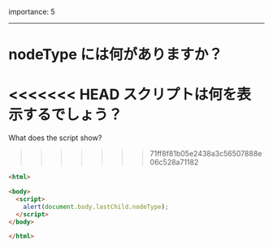 importance: 5

---

# nodeType には何がありますか？

<<<<<<< HEAD
スクリプトは何を表示するでしょう？
=======
What does the script show?
>>>>>>> 71ff8f81b05e2438a3c56507888e06c528a71182

```html
<html>

<body>
  <script>
    alert(document.body.lastChild.nodeType);
  </script>
</body>

</html>
```
